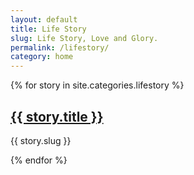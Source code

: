 ```yaml
---
layout: default
title: Life Story
slug: Life Story, Love and Glory.
permalink: /lifestory/
category: home
---
```


{% for story in site.categories.lifestory %}
<h2><a href="{{ story.url }}">{{ story.title }}</a></h2>
<p>{{ story.slug }}</p>
{% endfor %}
